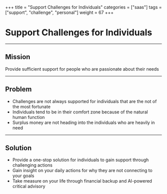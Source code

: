 +++
title = "Support Challenges for Individuals"
categories = ["saas"]
tags = ["support", "challenge", "personal"]
weight = 67
+++

# Support Challenges for Individuals

---

## Mission

Provide sufficient support for people who are passionate about their needs

---

## Problem

- Challenges are not always supported for individuals that are the not of the most fortunate
- Individuals tend to be in their comfort zone because of the natural human function
- Surplus money are not heading into the individuals who are heavily in need

---

## Solution

- Provide a one-stop solution for individuals to gain support through challenging actions
- Gain insight on your daily actions for why they are not connecting to your goals
- Take measure on your life through financial backup and AI-powered critical advisory
